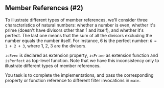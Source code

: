 ## Member References (#2)

To illustrate different types of member references, we'll consider three
characteristics of natural numbers: whether a number is even, whether it's
prime (doesn't have divisors other than 1 and itself), and whether it's
perfect. The last one means that the sum of all the divisors excluding 
the number equals the number itself. For instance, 6 is the perfect number:
`6 = 1 + 2 + 3`, where 1, 2, 3 are the divisors.

`isEven` is declared as extension property, `isPrime` as extension function
and `isPerfect` as top-level function. Note that we have this inconsistency
only to illustrate different types of member references.

You task is to complete the implementations, and pass the corresponding
property or function reference to different filter invocations in `main`. 

